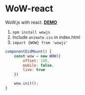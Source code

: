 # WoW-react
WoW.js with react. [**DEMO**](https://nenadv91.github.io/WoW-react/#/)


1. `npm install wowjs`
2. Include `animate.css` in index.html
3. `import {WOW} from 'wowjs'`


```javascript
componentDidMount() {
    const wow = new WOW({
        offset: 100,
        mobile: false,
        live: true
    })

    wow.init();
}
```
